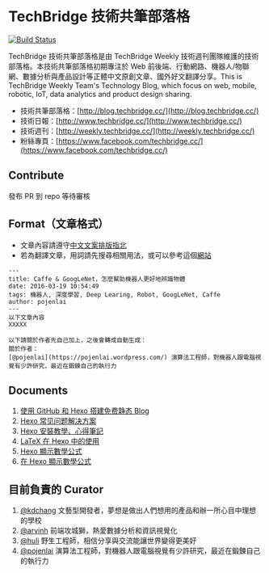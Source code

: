 # TechBridge 技術共筆部落格

[![Build Status](https://travis-ci.org/TechBridgeWeekly/blog-starter-kit.svg?branch=master)](https://travis-ci.org/TechBridgeWeekly/blog-starter-kit)

TechBridge 技術共筆部落格是由 TechBridge Weekly 技術週刊團隊維護的技術部落格。本技術共筆部落格初期專注於 Web 前後端、行動網路、機器人/物聯網、數據分析與產品設計等正體中文原創文章、國外好文翻譯分享。This is TechBridge Weekly Team's Technology Blog, which focus on web, mobile, robotic, IoT, data analytics and product design sharing.

- 技術共筆部落格：[http://blog.techbridge.cc/](http://blog.techbridge.cc/)
- 技術日報：[http://www.techbridge.cc/](http://www.techbridge.cc/)
- 技術週刊：[http://weekly.techbridge.cc/](http://weekly.techbridge.cc/)
- 粉絲專頁：[https://www.facebook.com/techbridge.cc/](https://www.facebook.com/techbridge.cc/)

## Contribute

發布 PR 到 repo 等待審核

## Format（文章格式）

- 文章內容請遵守[中文文案排版指北](https://github.com/sparanoid/chinese-copywriting-guidelines)
- 若為翻譯文章，用詞請先搜尋相關用法，或可以參考這個[網站](http://jjhou.boolan.com/terms.htm)

```
---
title: Caffe & GoogLeNet，怎麼幫助機器人更好地辨識物體
date: 2016-03-19 10:54:49
tags: 機器人, 深度學習, Deep Learing, Robot, GoogLeNet, Caffe
author: pojenlai
---
以下文章內容
XXXXX

以下請關於作者先自己加上，之後會轉成自動生成：
關於作者：
[@pojenlai](https://pojenlai.wordpress.com/) 演算法工程師，對機器人跟電腦視覺有少許研究，最近在鍛鍊自己的執行力

```

## Documents

1. [使用 GitHub 和 Hexo 搭建免费静态 Blog](http://wsgzao.github.io/post/hexo-guide/)
2. [Hexo 常见问题解决方案](https://xuanwo.org/2014/08/14/hexo-usual-problem/)
3. [Hexo 安裝教學、心得筆記](https://wwssllabcd.github.io/blog/2014/12/22/how-to-install-hexo/)
4. [LaTeX 在 Hexo 中的使用](https://fsh0524.github.io/2016/03/03/LaTeX-in-Hexo/)
5. [Hexo 顯示數學公式](https://mousyball.github.io/2017/01/01/mathjax-support/)
6. [在 Hexo 顯示數學公式](https://dtes8617.github.io/2018/01/24/%E5%9C%A8Hexo%E9%A1%AF%E7%A4%BA%E6%95%B8%E5%AD%B8%E5%85%AC%E5%BC%8F/)

## 目前負責的 Curator

1. [@kdchang](http://tech.kdchang.net) 文藝型開發者，夢想是做出人們想用的產品和辦一所心目中理想的學校
2. [@arvinh](http://blog.arvinh.info/about) 前端攻城獅，熱愛數據分析和資訊視覺化
3. [@huli](http://huli.logdown.com) 野生工程師，相信分享與交流能讓世界變得更美好
4. [@pojenlai](https://pojenlai.wordpress.com/) 演算法工程師，對機器人跟電腦視覺有少許研究，最近在鍛鍊自己的執行力
